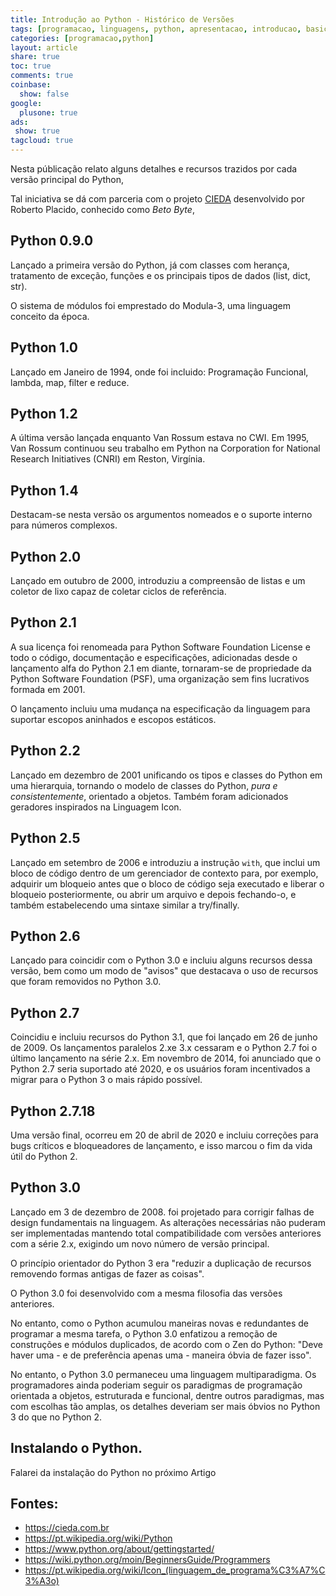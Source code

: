 ```yaml
---
title: Introdução ao Python - Histórico de Versões
tags: [programacao, linguagens, python, apresentacao, introducao, basico, versões, histórico]
categories: [programacao,python]
layout: article
share: true
toc: true
comments: true
coinbase:
  show: false
google:
  plusone: true
ads:
 show: true
tagcloud: true
---
```


Nesta públicação relato alguns detalhes e recursos trazidos por cada versão principal do Python, 

<!--more-->

Tal iniciativa se dá com parceria com o projeto [CIEDA](https://cieda.com.br) desenvolvido por Roberto Placido, conhecido como *Beto Byte*, 

## Python 0.9.0

Lançado a primeira versão do Python, já com classes com herança, tratamento de exceção, funções e os principais tipos de dados (list, dict, str).

O sistema de módulos foi emprestado do Modula-3, uma linguagem conceito da época.

## Python 1.0

Lançado em Janeiro de 1994, onde foi incluido: Programação Funcional, lambda, map, filter e reduce.

## Python 1.2

A última versão lançada enquanto Van Rossum estava no CWI. Em 1995, Van Rossum continuou seu trabalho em Python na Corporation for National Research Initiatives (CNRI) em Reston, Virgínia.

## Python 1.4

Destacam-se nesta versão os argumentos nomeados e o suporte interno para números complexos.

## Python 2.0

Lançado em outubro de 2000, introduziu a compreensão de listas e um coletor de lixo capaz de coletar ciclos de referência.

## Python 2.1 

A sua licença foi renomeada para Python Software Foundation License e todo o código, documentação e especificações, adicionadas desde o lançamento alfa do Python 2.1 em diante, tornaram-se de propriedade da Python Software Foundation (PSF), uma organização sem fins lucrativos formada em 2001.

O lançamento incluiu uma mudança na especificação da linguagem para suportar escopos aninhados e escopos estáticos.

## Python 2.2 

Lançado em dezembro de 2001 unificando os tipos e classes do Python em uma hierarquia, tornando o modelo de classes do Python, *pura e consistentemente*, orientado a objetos. Também foram adicionados geradores inspirados na Linguagem Icon.

## Python 2.5

Lançado em setembro de 2006 e introduziu a instrução `with`, que inclui um bloco de código dentro de um gerenciador de contexto para, por exemplo, adquirir um bloqueio antes que o bloco de código seja executado e liberar o bloqueio posteriormente, ou abrir um arquivo e depois fechando-o, e também estabelecendo uma sintaxe similar a try/finally.

## Python 2.6

Lançado para coincidir com o Python 3.0 e incluiu alguns recursos dessa versão, bem como um modo de "avisos" que destacava o uso de recursos que foram removidos no Python 3.0.

## Python 2.7

Coincidiu e incluiu recursos do Python 3.1, que foi lançado em 26 de junho de 2009. Os lançamentos paralelos 2.xe 3.x cessaram e o Python 2.7 foi o último lançamento na série 2.x. Em novembro de 2014, foi anunciado que o Python 2.7 seria suportado até 2020, e os usuários foram incentivados a migrar para o Python 3 o mais rápido possível.

## Python 2.7.18

Uma versão final, ocorreu em 20 de abril de 2020 e incluiu correções para bugs críticos e bloqueadores de lançamento, e isso marcou o fim da vida útil do Python 2.

## Python 3.0 

Lançado em 3 de dezembro de 2008. foi projetado para corrigir falhas de design fundamentais na linguagem. As alterações necessárias não puderam ser implementadas mantendo total compatibilidade com versões anteriores com a série 2.x, exigindo um novo número de versão principal.

O princípio orientador do Python 3 era "reduzir a duplicação de recursos removendo formas antigas de fazer as coisas".

O Python 3.0 foi desenvolvido com a mesma filosofia das versões anteriores.

No entanto, como o Python acumulou maneiras novas e redundantes de programar a mesma tarefa, o Python 3.0 enfatizou a remoção de construções e módulos duplicados, de acordo com o Zen do Python: "Deve haver uma - e de preferência apenas uma - maneira óbvia de fazer isso".

No entanto, o Python 3.0 permaneceu uma linguagem multiparadigma. Os programadores ainda poderiam seguir os paradigmas de programação orientada a objetos, estruturada e funcional, dentre outros paradigmas, mas com escolhas tão amplas, os detalhes deveriam ser mais óbvios no Python 3 do que no Python 2.

## Instalando o Python.

Falarei da instalação do Python no próximo Artigo

## Fontes:

* https://cieda.com.br 
* https://pt.wikipedia.org/wiki/Python
* https://www.python.org/about/gettingstarted/
* https://wiki.python.org/moin/BeginnersGuide/Programmers
* https://pt.wikipedia.org/wiki/Icon_(linguagem_de_programa%C3%A7%C3%A3o)
